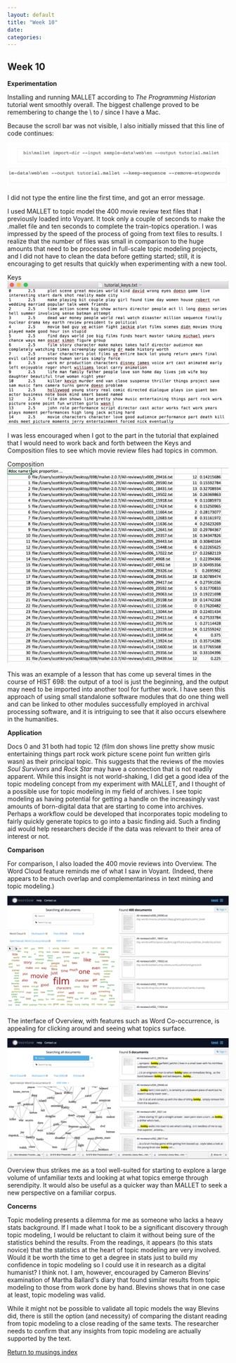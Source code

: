```yaml
---
layout: default
title: "Week 10"
date:
categories:
---
```

## Week 10

**Experimentation**

Installing and running MALLET according to *The Programming Historian* tutorial went smoothly overall. The biggest challenge proved to be remembering to change the \ to / since I have a Mac.

Because the scroll bar was not visible, I also initially missed that this line of code continues:

![MALLET scroll bar part 1](/images/mallet3.png)
![MALLET scroll bar part 2](/images/mallet4.png)

I did not type the entire line the first time, and got an error message.

I used MALLET to topic model the 400 movie review text files that I previously loaded into Voyant. It took only a couple of seconds to make the .mallet file and ten seconds to complete the train-topics operation. I was impressed by the speed of the process of going from text files to results. I realize that the number of files was small in comparison to the huge amounts that need to be processed in full-scale topic modeling projects, and I did not have to clean the data before getting started; still, it is encouraging to get results that quickly when experimenting with a new tool.      

Keys ![MALLET Keys](/images/mallet.png)

I was less encouraged when I got to the part in the tutorial that explained that I would need to work back and forth between the Keys and Composition files to see which movie review files had topics in common.

Composition ![MALLET Composition](/images/mallet2.png)

This was an example of a lesson that has come up several times in the course of HIST 698: the output of a tool is just the beginning, and the output may need to be imported into another tool for further work. I have seen this approach of using small standalone software modules that do one thing well and can be linked to other modules successfully employed in archival processing software, and it is intriguing to see that it also occurs elsewhere in the humanities.

**Application**

Docs 0 and 31 both had topic 12 (film don shows line pretty show music entertaining things part rock work picture scene point fun written girls wasn) as their principal topic. This suggests that the reviews of the movies *Soul Survivors* and *Rock Star* may have a connection that is not readily apparent. While this insight is not world-shaking, I did get a good idea of the topic modeling concept from my experiment with MALLET, and I thought of a possible use for topic modeling in my field of archives. I see topic modeling as having potential for getting a handle on the increasingly vast amounts of born-digital data that are starting to come into archives. Perhaps a workflow could be developed that incorporates topic modeling to fairly quickly generate topics to go into a basic finding aid. Such a finding aid would help researchers decide if the data was relevant to their area of interest or not.    

**Comparison**

For comparison, I also loaded the 400 movie reviews into Overview. The Word Cloud feature reminds me of what I saw in Voyant. (Indeed, there appears to be much overlap and complementariness in text mining and topic modeling.)

![Overview cloud](/images/overview.png)

The interface of Overview, with features such as Word Co-occurrence, is appealing for clicking around and seeing what topics surface.

![Overview word co-occurrence](/images/overview2.png)

Overview thus strikes me as a tool well-suited for starting to explore a large volume of unfamiliar texts and looking at what topics emerge through serendipity. It would also be useful as a quicker way than MALLET to seek a new perspective on a familiar corpus.

**Concerns**

Topic modeling presents a dilemma for me as someone who lacks a heavy stats background. If I made what I took to be a significant discovery through topic modeling, I would be reluctant to claim it without being sure of the statistics behind the results. From the readings, it appears (to this stats novice) that the statistics at the heart of topic modeling are very involved. Would it be worth the time to get a degree in stats just to build my confidence in topic modeling so I could use it in research as a digital humanist? I think not. I am, however, encouraged by Cameron Blevins' examination of Martha Ballard's diary that found similar results from topic modeling to those from work done by hand. Blevins shows that in one case at least, topic modeling was valid.     

While it might not be possible to validate all topic models the way Blevins did, there is still the option (and necessity) of comparing the distant reading from topic modeling to a close reading of the same texts. The researcher needs to confirm that any insights from topic modeling are actually supported by the text.  





[Return to musings index](musings_index.html)

